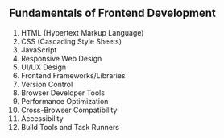 
## Fundamentals of Frontend Development

1. HTML (Hypertext Markup Language)
2. CSS (Cascading Style Sheets)
3. JavaScript
4. Responsive Web Design
5. UI/UX Design
6. Frontend Frameworks/Libraries
7. Version Control
8. Browser Developer Tools
9. Performance Optimization
10. Cross-Browser Compatibility
11. Accessibility
12. Build Tools and Task Runners